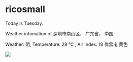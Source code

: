 # ricosmall

Today is Tuesday.

Weather infomation of 深圳市南山区， 广东省， 中国: 

Weather: 阴, Temperature: 28 ℃ , Air Index: 18 优雷电 黄色

<img src="https://github-readme-stats.vercel.app/api?username=ricosmall&show_icons=true" />
